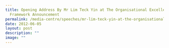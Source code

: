 ```yaml
---
title: Opening Address By Mr Lim Teck Yin at The Organisational Excellence
  Framework Announcement
permalink: /media-centre/speeches/mr-lim-teck-yin-at-the-organisational-excellence-framework-announcement/
date: 2012-06-05
layout: post
description: ""
image: ""
---
```

